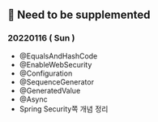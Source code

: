 ## 📌 Need to be supplemented

### 20220116 ( Sun )

- @EqualsAndHashCode
- @EnableWebSecurity
- @Configuration
- @SequenceGenerator
- @GeneratedValue
- @Async
- Spring Security쪽 개념 정리
